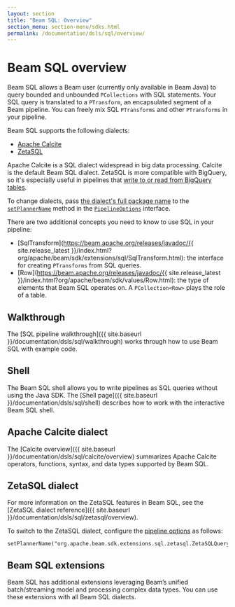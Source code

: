 ```yaml
---
layout: section
title: "Beam SQL: Overview"
section_menu: section-menu/sdks.html
permalink: /documentation/dsls/sql/overview/
---
```

<!--
Licensed under the Apache License, Version 2.0 (the "License");
you may not use this file except in compliance with the License.
You may obtain a copy of the License at

http://www.apache.org/licenses/LICENSE-2.0

Unless required by applicable law or agreed to in writing, software
distributed under the License is distributed on an "AS IS" BASIS,
WITHOUT WARRANTIES OR CONDITIONS OF ANY KIND, either express or implied.
See the License for the specific language governing permissions and
limitations under the License.
-->

# Beam SQL overview

Beam SQL allows a Beam user (currently only available in Beam Java) to query
bounded and unbounded `PCollections` with SQL statements. Your SQL query
is translated to a `PTransform`, an encapsulated segment of a Beam pipeline.
You can freely mix SQL `PTransforms` and other `PTransforms` in your pipeline.

Beam SQL supports the following dialects:

- [Apache Calcite](http://calcite.apache.org)
- [ZetaSQL](https://github.com/google/zetasql)

Apache Calcite is a SQL dialect widespread in
big data processing. Calcite is the default Beam SQL dialect. ZetaSQL is more compatible with BigQuery, so it's especially useful in pipelines that [write to or read from BigQuery tables](https://beam.apache.org/releases/javadoc/current/org/apache/beam/sdk/io/gcp/bigquery/BigQueryIO.html).

To change dialects, pass [the dialect's full package name](https://beam.apache.org/releases/javadoc/current/org/apache/beam/sdk/extensions/sql/package-summary.html) to the [`setPlannerName`](https://beam.apache.org/releases/javadoc/current/org/apache/beam/sdk/extensions/sql/impl/BeamSqlPipelineOptions.html#setPlannerName-java.lang.String-) method in the [`PipelineOptions`](https://beam.apache.org/releases/javadoc/2.15.0/org/apache/beam/sdk/options/PipelineOptions.html) interface.

There are two additional concepts you need to know to use SQL in your pipeline:

 - [SqlTransform](https://beam.apache.org/releases/javadoc/{{ site.release_latest }}/index.html?org/apache/beam/sdk/extensions/sql/SqlTransform.html): the interface for creating `PTransforms` from SQL queries.
 - [Row](https://beam.apache.org/releases/javadoc/{{ site.release_latest }}/index.html?org/apache/beam/sdk/values/Row.html):
   the type of elements that Beam SQL operates on. A `PCollection<Row>` plays the role of a table.

## Walkthrough
The [SQL pipeline walkthrough]({{ site.baseurl
}}/documentation/dsls/sql/walkthrough) works through how to use Beam SQL with example code.

## Shell
The Beam SQL shell allows you to write pipelines as SQL queries without using the Java SDK. 
The [Shell page]({{ site.baseurl
}}/documentation/dsls/sql/shell) describes how to work with the interactive Beam SQL shell. 

## Apache Calcite dialect 
The [Calcite overview]({{ site.baseurl
}}/documentation/dsls/sql/calcite/overview) summarizes Apache Calcite operators,
functions, syntax, and data types supported by Beam SQL.

## ZetaSQL dialect
For more information on the ZetaSQL features in Beam SQL, see the [ZetaSQL dialect reference]({{ site.baseurl
}}/documentation/dsls/sql/zetasql/overview).

To switch to the ZetaSQL dialect, configure the [pipeline options](https://beam.apache.org/releases/javadoc/2.15.0/org/apache/beam/sdk/options/PipelineOptions.html) as follows:
```
setPlannerName("org.apache.beam.sdk.extensions.sql.zetasql.ZetaSQLQueryPlanner")
```

## Beam SQL extensions
Beam SQL has additional extensions leveraging Beam’s unified batch/streaming model and processing complex data types. You can use these extensions with all Beam SQL dialects.